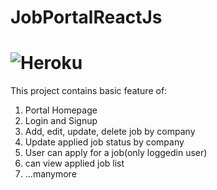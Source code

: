 # JobPortalReactJs 

![Heroku](https://heroku-badge.herokuapp.com/?app=heroku-badge&style=flat&svg=1)
==================================================================  
This project contains basic feature of:
1. Portal Homepage  
2. Login and Signup  
3. Add, edit, update, delete job by company  
4. Update applied job status by company  
5. User can apply for a job(only loggedin user)  
6. can view applied job list  
7. ...manymore
